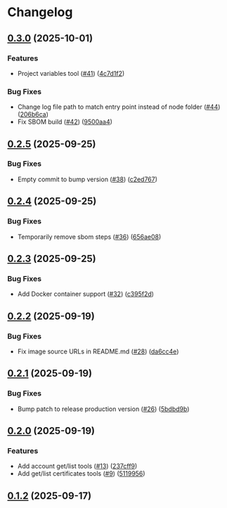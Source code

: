 # Changelog

## [0.3.0](https://github.com/OctopusDeploy/mcp-server/compare/v0.2.5...v0.3.0) (2025-10-01)


### Features

* Project variables tool ([#41](https://github.com/OctopusDeploy/mcp-server/issues/41)) ([4c7d1f2](https://github.com/OctopusDeploy/mcp-server/commit/4c7d1f2d46396a20bad6a9742643fd91a3e0e525))


### Bug Fixes

* Change log file path to match entry point instead of node folder ([#44](https://github.com/OctopusDeploy/mcp-server/issues/44)) ([206b6ca](https://github.com/OctopusDeploy/mcp-server/commit/206b6ca8606ab0b58161bbb987b8194bf14dce66))
* Fix SBOM build ([#42](https://github.com/OctopusDeploy/mcp-server/issues/42)) ([9500aa4](https://github.com/OctopusDeploy/mcp-server/commit/9500aa45f66e8e2581a6315c58706e36cba69415))

## [0.2.5](https://github.com/OctopusDeploy/mcp-server/compare/v0.2.4...v0.2.5) (2025-09-25)


### Bug Fixes

* Empty commit to bump version ([#38](https://github.com/OctopusDeploy/mcp-server/issues/38)) ([c2ed767](https://github.com/OctopusDeploy/mcp-server/commit/c2ed7676ca20279aa9c4b393f6cea61f2221020e))

## [0.2.4](https://github.com/OctopusDeploy/mcp-server/compare/v0.2.3...v0.2.4) (2025-09-25)


### Bug Fixes

* Temporarily remove sbom steps ([#36](https://github.com/OctopusDeploy/mcp-server/issues/36)) ([656ae08](https://github.com/OctopusDeploy/mcp-server/commit/656ae08a33793e84ff2a8f1c3f2ffd41494adb60))

## [0.2.3](https://github.com/OctopusDeploy/mcp-server/compare/v0.2.2...v0.2.3) (2025-09-25)


### Bug Fixes

* Add Docker container support ([#32](https://github.com/OctopusDeploy/mcp-server/issues/32)) ([c395f2d](https://github.com/OctopusDeploy/mcp-server/commit/c395f2d5469bd69d747a6bbab170b7c26e8ef6ee))

## [0.2.2](https://github.com/OctopusDeploy/mcp-server/compare/v0.2.1...v0.2.2) (2025-09-19)


### Bug Fixes

* Fix image source URLs in README.md ([#28](https://github.com/OctopusDeploy/mcp-server/issues/28)) ([da6cc4e](https://github.com/OctopusDeploy/mcp-server/commit/da6cc4e757d2a32c015a0f5978703395aac7ceb8))

## [0.2.1](https://github.com/OctopusDeploy/mcp-server/compare/v0.2.0...v0.2.1) (2025-09-19)


### Bug Fixes

* Bump patch to release production version ([#26](https://github.com/OctopusDeploy/mcp-server/issues/26)) ([5bdbd9b](https://github.com/OctopusDeploy/mcp-server/commit/5bdbd9b7bbfe42467d5b1de039fb53fe68abe7ce))

## [0.2.0](https://github.com/OctopusDeploy/mcp-server/compare/v0.1.2...v0.2.0) (2025-09-19)


### Features

* Add account get/list tools ([#13](https://github.com/OctopusDeploy/mcp-server/issues/13)) ([237cff9](https://github.com/OctopusDeploy/mcp-server/commit/237cff94c676b8336a18b6b205f139046f2e3693))
* Add get/list certificates tools ([#9](https://github.com/OctopusDeploy/mcp-server/issues/9)) ([5119956](https://github.com/OctopusDeploy/mcp-server/commit/511995667378df220d0537a3c1ca5aa1a6bc18fe))

## [0.1.2](https://github.com/OctopusDeploy/mcp-server/compare/v0.1.1...v0.1.2) (2025-09-17)
